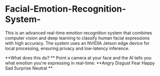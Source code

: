 # Facial-Emotion-Recognition-System-
This is an advanced real-time emotion recognition system that combines computer vision and deep learning to classify human facial expressions with high accuracy. The system uses an NVIDIA Jetson edge device for local processing, ensuring privacy and low-latency inference.

**What does this do? **
Point a camera at your face and the AI tells you what emotion you're expressing in real-time:
**Angry
Disgust 
Fear
Happy
Sad
Surprise
Neutral **
